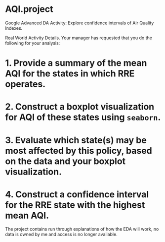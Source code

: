 # AQI.project
Google Advanced DA Activity: Explore confidence intervals of Air Quality Indexes.


Real World Activity Details.
Your manager has requested that you do the following for your analysis:
# 1. Provide a summary of the mean AQI for the states in which RRE operates.
# 2. Construct a boxplot visualization for AQI of these states using `seaborn`.
# 3. Evaluate which state(s) may be most affected by this policy, based on the data and your boxplot visualization.
# 4. Construct a confidence interval for the RRE state with the highest mean AQI.


The project contains run through explanations of how the EDA will work, no data is owned by me and access is no longer available. 
